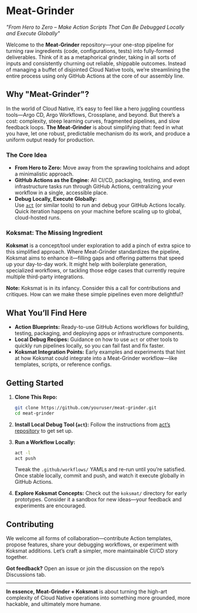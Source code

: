 # Meat-Grinder

_"From Hero to Zero – Make Action Scripts That Can Be Debugged Locally and Execute Globally"_

Welcome to the **Meat-Grinder** repository—your one-stop pipeline for turning raw ingredients (code, configurations, tests) into fully-formed deliverables. Think of it as a metaphorical grinder, taking in all sorts of inputs and consistently churning out reliable, shippable outcomes. Instead of managing a buffet of disjointed Cloud Native tools, we’re streamlining the entire process using only GitHub Actions at the core of our assembly line.

## Why "Meat-Grinder"?

In the world of Cloud Native, it’s easy to feel like a hero juggling countless tools—Argo CD, Argo Workflows, Crossplane, and beyond. But there’s a cost: complexity, steep learning curves, fragmented pipelines, and slow feedback loops. **The Meat-Grinder** is about simplifying that: feed in what you have, let one robust, predictable mechanism do its work, and produce a uniform output ready for production.

### The Core Idea

- **From Hero to Zero:** Move away from the sprawling toolchains and adopt a minimalistic approach.
- **GitHub Actions as the Engine:** All CI/CD, packaging, testing, and even infrastructure tasks run through GitHub Actions, centralizing your workflow in a single, accessible place.
- **Debug Locally, Execute Globally:**  
  Use [`act`](https://github.com/nektos/act) (or similar tools) to run and debug your GitHub Actions locally. Quick iteration happens on your machine before scaling up to global, cloud-hosted runs.

### Koksmat: The Missing Ingredient

**Koksmat** is a concept/tool under exploration to add a pinch of extra spice to this simplified approach. Where Meat-Grinder standardizes the pipeline, Koksmat aims to enhance it—filling gaps and offering patterns that speed up your day-to-day work. It might help with boilerplate generation, specialized workflows, or tackling those edge cases that currently require multiple third-party integrations.

**Note:** Koksmat is in its infancy. Consider this a call for contributions and critiques. How can we make these simple pipelines even more delightful?

## What You’ll Find Here

- **Action Blueprints:** Ready-to-use GitHub Actions workflows for building, testing, packaging, and deploying apps or infrastructure components.
- **Local Debug Recipes:** Guidance on how to use `act` or other tools to quickly run pipelines locally, so you can fail fast and fix faster.
- **Koksmat Integration Points:** Early examples and experiments that hint at how Koksmat could integrate into a Meat-Grinder workflow—like templates, scripts, or reference configs.

## Getting Started

1. **Clone This Repo:**
   ```bash
   git clone https://github.com/youruser/meat-grinder.git
   cd meat-grinder
   ```
2. **Install Local Debug Tool (`act`):**
   Follow the instructions from [act’s repository](https://github.com/nektos/act) to get set up.
3. **Run a Workflow Locally:**

   ```bash
   act -l
   act push
   ```

   Tweak the `.github/workflows/` YAMLs and re-run until you’re satisfied. Once stable locally, commit and push, and watch it execute globally in GitHub Actions.

4. **Explore Koksmat Concepts:**
   Check out the `koksmat/` directory for early prototypes. Consider it a sandbox for new ideas—your feedback and experiments are encouraged.

## Contributing

We welcome all forms of collaboration—contribute Action templates, propose features, share your debugging workflows, or experiment with Koksmat additions. Let’s craft a simpler, more maintainable CI/CD story together.

**Got feedback?** Open an issue or join the discussion on the repo’s Discussions tab.

---

**In essence, Meat-Grinder + Koksmat** is about turning the high-art complexity of Cloud Native operations into something more grounded, more hackable, and ultimately more humane.
